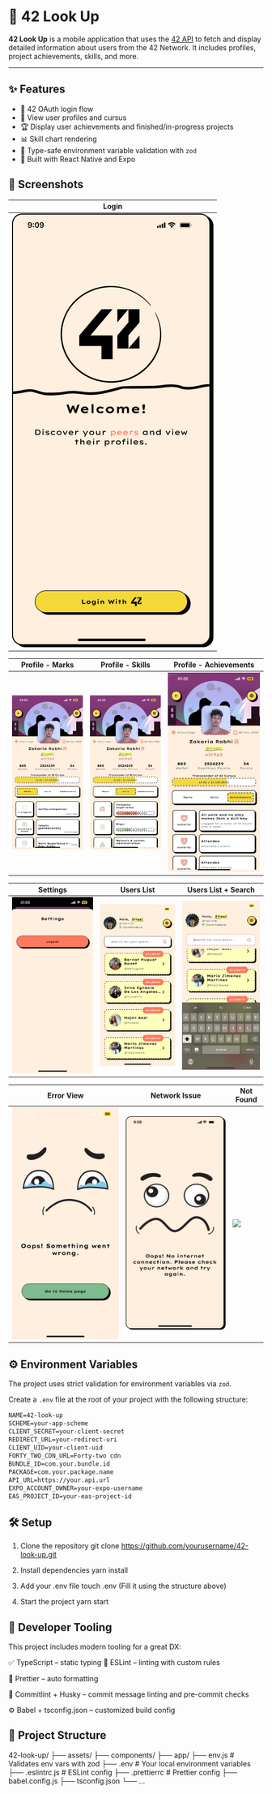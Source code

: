 # 📱 42 Look Up

**42 Look Up** is a mobile application that uses the [42 API](https://api.intra.42.fr/apidoc) to fetch and display detailed information about users from the 42 Network. It includes profiles, project achievements, skills, and more.

---

## ✨ Features

- 🔐 42 OAuth login flow
- 👤 View user profiles and cursus
- 🏆 Display user achievements and finished/in-progress projects
- 📊 Skill chart rendering
- 🧪 Type-safe environment variable validation with `zod`
- 🚀 Built with React Native and Expo

## 📸 Screenshots
|       Login        |
|--------------------|
| ![](./screenshots/Login.png) |

| Profile - Marks | Profile - Skills | Profile - Achievements |
|-----------------|------------------|-------------------------|
| ![](./screenshots/UserProfileMarks.jpeg) | ![](./screenshots/UserDetailsSkills.jpeg) | ![](./screenshots/UserProfileAchievements.jpeg) |

| Settings | Users List | Users List + Search |
|----------|------------|---------------------|
| ![](./screenshots/Settings.jpeg) | ![](./screenshots/UsersList.jpeg) | ![](./screenshots/UsersListSearch.jpeg) |

| Error View | Network Issue | Not Found |
|------------|----------------|-----------|
| ![](./screenshots/Error.jpeg) | ![](./screenshots/NoInternet.png) | ![](./screenshots/NotFound.jpeg) |


## ⚙️ Environment Variables

The project uses strict validation for environment variables via `zod`.

Create a `.env` file at the root of your project with the following structure:

```env
NAME=42-look-up
SCHEME=your-app-scheme
CLIENT_SECRET=your-client-secret
REDIRECT_URL=your-redirect-uri
CLIENT_UID=your-client-uid
FORTY_TWO_CDN_URL=Forty-two cdn
BUNDLE_ID=com.your.bundle.id
PACKAGE=com.your.package.name
API_URL=https://your.api.url
EXPO_ACCOUNT_OWNER=your-expo-username
EAS_PROJECT_ID=your-eas-project-id
```

##  🛠️ Setup

 1. Clone the repository
git clone https://github.com/yourusername/42-look-up.git

 2. Install dependencies
yarn install

 3. Add your .env file
touch .env
 (Fill it using the structure above)

 4. Start the project
yarn start

##  🧹 Developer Tooling
 This project includes modern tooling for a great DX:

✅ TypeScript – static typing
🧼 ESLint – linting with custom rules

💅 Prettier – auto formatting

🧪 Commitlint + Husky – commit message linting and pre-commit checks

⚙️ Babel + tsconfig.json – customized build config

## 📁 Project Structure
42-look-up/
├── assets/
├── components/
├── app/
├── env.js          # Validates env vars with zod
├── .env            # Your local environment variables
├── .eslintrc.js    # ESLint config
├── .prettierrc     # Prettier config
├── babel.config.js
├── tsconfig.json
└── ...
